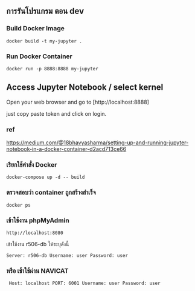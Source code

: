 ## การรันโปรแกรม ตอน dev

### Build Docker Image
`docker build -t my-jupyter . `

### Run Docker Container
`docker run -p 8888:8888 my-jupyter`

## Access Jupyter Notebook / select kernel

Open your web browser and go to [http://localhost:8888]

just copy paste token and click on login.

### ref
https://medium.com/@18bhavyasharma/setting-up-and-running-jupyter-notebook-in-a-docker-container-d2acd713ce66


### เรียกใช้คำสั่ง Docker

`docker-compose up -d -- build`

### ตรวจสอบว่า container ถูกสร้างสำเร็จ
`docker ps`

### เข้าใช้งาน phpMyAdmin
`http://localhost:8080`

เข้าใช้งาน r506-db ให้ระบุดังนี้

` Server: r506-db
Username: user
Password: user
`
### หรือ เช้าใช้ผ่าน NAVICAT

` 
Host: localhost
PORT: 6001
Username: user
Password: user
`
